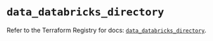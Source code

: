 # `data_databricks_directory`

Refer to the Terraform Registry for docs: [`data_databricks_directory`](https://registry.terraform.io/providers/databricks/databricks/1.86.0/docs/data-sources/directory).

